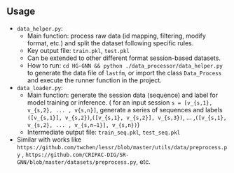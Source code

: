 ## Usage
- `data_helper.py`: 
  - Main function: process raw data (id mapping, filtering, modify format, etc.) and split the dataset following specific rules.
  - Key output file: `train.pkl`, `test.pkl`
  - Can be extended to other different format session-based datasets.
  - How to run: `cd HG-GNN && python ./data_processor/data_helper.py`  to generate the data file of `lastfm`, or import the class `Data_Process` and execute the runner function in the project.
- `data_loader.py`:
  - Main function: generate the session data (sequence) and label for model training or inference. ( for an input session `s = [v_{s,1}, v_{s,2}, ... , v{s,n}]`, generate a series of sequences and labels `([v_{s,1}], v_{s,2})`,`([v_{s,1}, v_{s,2}], v_{s,3})`, ... ,`([v_{s,1}, v_{s,2}, ... , v_{s,n−1}], v_{s,n})`)
  - Intermediate output file: `train_seq.pkl`, `test_seq.pkl`
- Similar with works like `https://github.com/twchen/lessr/blob/master/utils/data/preprocess.py` , `https://github.com/CRIPAC-DIG/SR-GNN/blob/master/datasets/preprocess.py`, etc.
